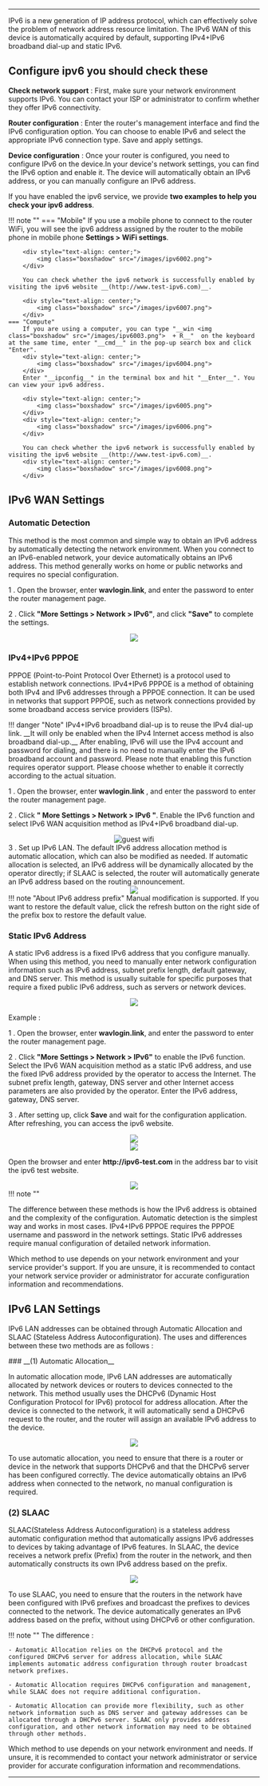 
---

IPv6 is a new generation of IP address protocol, which can effectively solve the problem of network address resource limitation. The IPv6 WAN of this device is automatically acquired by default, supporting IPv4+IPv6 broadband dial-up and static IPv6.

## __Configure ipv6 you should check these__

__Check network support__ : First, make sure your network environment supports IPv6. You can contact your ISP or administrator to confirm whether they offer IPv6 connectivity.

__Router configuration__ : Enter the router's management interface and find the IPv6 configuration option. You can choose to enable IPv6 and select the appropriate IPv6 connection type. Save and apply settings.

__Device configuration__ : Once your router is configured, you need to configure IPv6 on the device.In your device's network settings, you can find the IPv6 option and enable it. The device will automatically obtain an IPv6 address, or you can manually configure an IPv6 address.

If you have enabled the ipv6 service, we provide __two examples to help you check your ipv6 address__.

!!! note ""
	=== "Mobile"
		If you use a mobile phone to connect to the router WiFi, you will see the ipv6 address assigned by the router to the mobile phone in mobile phone __Settings > WiFi settings__.

		<div style="text-align: center;">
			<img class="boxshadow" src="/images/ipv6002.png">
		</div>
		
		You can check whether the ipv6 network is successfully enabled by visiting the ipv6 website __(http://www.test-ipv6.com)__.
		
		<div style="text-align: center;">
			<img class="boxshadow" src="/images/ipv6007.png">
		</div>
	=== "Compute"
		If you are using a computer, you can type "__win <img class="boxshadow" src="/images/ipv6003.png">  + R__"  on the keyboard at the same time, enter "__cmd__" in the pop-up search box and click "Enter".
		<div style="text-align: center;">
			<img class="boxshadow" src="/images/ipv6004.png">
		</div>
		Enter "__ipconfig__" in the terminal box and hit "__Enter__". You can view your ipv6 address.
		
		<div style="text-align: center;">
			<img class="boxshadow" src="/images/ipv6005.png">
		</div>
		<div style="text-align: center;">
			<img class="boxshadow" src="/images/ipv6006.png">
		</div>
		
		You can check whether the ipv6 network is successfully enabled by visiting the ipv6 website __(http://www.test-ipv6.com)__.
		<div style="text-align: center;">
			<img class="boxshadow" src="/images/ipv6008.png">
		</div>
	
## __IPv6 WAN Settings__
	
### __Automatic Detection__
<p class="text">
This method is the most common and simple way to obtain an IPv6 address by automatically detecting the network environment. When you connect to an IPv6-enabled network, your device automatically obtains an IPv6 address. This method generally works on home or public networks and requires no special configuration.
</p>

1 . Open the browser, enter __wavlogin.link__, and enter the password to enter the router management page.

2 . Click __"More Settings > Network > IPv6"__, and click __"Save"__ to complete the settings.

<div style="text-align: center;">
    <img class="boxshadow" src="/images/ipv601.png">
</div>


### __IPv4+IPv6 PPPOE__
<p class="text">
PPPOE (Point-to-Point Protocol Over Ethernet) is a protocol used to establish network connections. IPv4+IPv6 PPPOE is a method of obtaining both IPv4 and IPv6 addresses through a PPPOE connection. It can be used in networks that support PPPOE, such as network connections provided by some broadband access service providers (ISPs).
</p>
!!! danger "Note"
	IPv4+IPv6 broadband dial-up is to reuse the IPv4 dial-up link. __It will only be enabled when the IPv4 Internet access method is also broadband dial-up.__ After enabling, IPv6 will use the IPv4 account and password for dialing, and there is no need to manually enter the IPv6 broadband account and password. Please note that enabling this function requires operator support. Please choose whether to enable it correctly according to the actual situation.


1 . Open the browser, enter __wavlogin.link__ , and enter the password to enter the router management page.

2 . Click __" More Settings > Network > IPv6 "__. Enable the IPv6 function and select IPv6 WAN acquisition method as IPv4+IPv6 broadband dial-up.
<div style="text-align: center;">
    <img alt="guest wifi" class="boxshadow" src="/images/ipv6_03.png">
</div>
3 . Set up IPv6 LAN. The default IPv6 address allocation method is automatic allocation, which can also be modified as needed. If automatic allocation is selected, an IPv6 address will be dynamically allocated by the operator directly; if SLAAC is selected, the router will automatically generate an IPv6 address based on the routing announcement.
<div style="text-align: center;">
    <img class="boxshadow" src="/images/ipv6new01.png">
</div>
!!! note "About IPv6 address prefix"
	Manual modification is supported. If you want to restore the default value, click the refresh button on the right side of the prefix box to restore the default value.


### __Static IPv6 Address__
<p class="text">
A static IPv6 address is a fixed IPv6 address that you configure manually. When using this method, you need to manually enter network configuration information such as IPv6 address, subnet prefix length, default gateway, and DNS server. This method is usually suitable for specific purposes that require a fixed public IPv6 address, such as servers or network devices.
</p>
<div style="text-align: center;">
    <img class="boxshadow" src="/images/ipv6-04.png">
</div>

Example : 

1 . Open the browser, enter __wavlogin.link__, and enter the password to enter the router management page.

2 . Click __"More Settings > Network > IPv6"__ to enable the IPv6 function. Select the IPv6 WAN acquisition method as a static IPv6 address, and use the fixed IPv6 address provided by the operator to access the Internet. The subnet prefix length, gateway, DNS server and other Internet access parameters are also provided by the operator. Enter the IPv6 address, gateway, DNS server.

3 . After setting up, click __Save__ and wait for the configuration application. After refreshing, you can access the ipv6 website.

<div style="text-align: center;">
    <img class="boxshadow" src="/images/ipv6010.png">
</div>
<div style="text-align: center;">
    <img class="boxshadow" src="/images/ipv6011.png">
</div>

Open the browser and enter __http://ipv6-test.com__ in the address bar to visit the ipv6 test website.

<div style="text-align: center;">
    <img class="boxshadow" src="/images/ipv6009.png">
</div>
!!! note ""
	<p class="text">
	The difference between these methods is how the IPv6 address is obtained and the complexity of the configuration. Automatic detection is the simplest way and works in most cases. IPv4+IPv6 PPPOE requires the PPPOE username and password in the network settings. Static IPv6 addresses require manual configuration of detailed network information.
	</p>
	<p class="text">
	Which method to use depends on your network environment and your service provider's support. If you are unsure, it is recommended to contact your network service provider or administrator for accurate configuration information and recommendations.
	</p>

## __IPv6 LAN Settings__
<p class="text">
IPv6 LAN addresses can be obtained through Automatic Allocation and SLAAC (Stateless Address Autoconfiguration). The uses and differences between these two methods are as follows :
</p>
### __(1) Automatic Allocation__
<p class="text">
In automatic allocation mode, IPv6 LAN addresses are automatically allocated by network devices or routers to devices connected to the network. This method usually uses the DHCPv6 (Dynamic Host Configuration Protocol for IPv6) protocol for address allocation. After the device is connected to the network, it will automatically send a DHCPv6 request to the router, and the router will assign an available IPv6 address to the device.
</p>
<div style="text-align: center;">
    <img class="boxshadow" src="/images/ipv6_02.png">
</div>

<p class="text">
To use automatic allocation, you need to ensure that there is a router or device in the network that supports DHCPv6 and that the DHCPv6 server has been configured correctly. The device automatically obtains an IPv6 address when connected to the network, no manual configuration is required.
</p>

### __(2) SLAAC__
<p class="text">
SLAAC(Stateless Address Autoconfiguration) is a stateless address automatic configuration method that automatically assigns IPv6 addresses to devices by taking advantage of IPv6 features. In SLAAC, the device receives a network prefix (Prefix) from the router in the network, and then automatically constructs its own IPv6 address based on the prefix.
</p>
<div style="text-align: center;">
    <img class="boxshadow" src="/images/ipv6_05.png">
</div>
<p class="text">
To use SLAAC, you need to ensure that the routers in the network have been configured with IPv6 prefixes and broadcast the prefixes to devices connected to the network. The device automatically generates an IPv6 address based on the prefix, without using DHCPv6 or other configuration.
</p>
!!! note ""
	The difference :

	- Automatic Allocation relies on the DHCPv6 protocol and the configured DHCPv6 server for address allocation, while SLAAC implements automatic address configuration through router broadcast network prefixes.

	- Automatic Allocation requires DHCPv6 configuration and management, while SLAAC does not require additional configuration.

	- Automatic Allocation can provide more flexibility, such as other network information such as DNS server and gateway addresses can be allocated through a DHCPv6 server. SLAAC only provides address configuration, and other network information may need to be obtained through other methods.


<p class="text">
Which method to use depends on your network environment and needs. If unsure, it is recommended to contact your network administrator or service provider for accurate configuration information and recommendations.
</p>

---